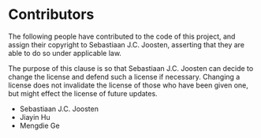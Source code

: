 # Contributors

The following people have contributed to the code of this project,
and assign their copyright to Sebastiaan J.C. Joosten, asserting
that they are able to do so under applicable law.

The purpose of this clause is so that Sebastiaan J.C. Joosten can
decide to change the license and defend such a license if necessary.
Changing a license does not invalidate the license of those who have
been given one, but might effect the license of future updates.

- Sebastiaan J.C. Joosten
- Jiayin Hu
- Mengdie Ge
